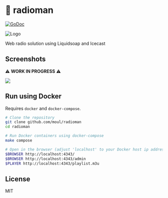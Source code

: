 # :musical_note: radioman

[![GoDoc](https://godoc.org/github.com/moul/radioman/radioman?status.svg)](https://godoc.org/github.com/moul/radioman/radioman)

![Logo](https://raw.githubusercontent.com/moul/radioman/master/radioman/web/static/radioman.png)

Web radio solution using Liquidsoap and Icecast

## Screenshots

:warning: **WORK IN PROGRESS** :warning:

![](https://raw.githubusercontent.com/moul/radioman/master/assets/screenshot-001.png)

## Run using Docker

Requires `docker` and `docker-compose`.

```bash
# Clone the repository
git clone github.com/moul/radioman
cd radioman

# Run Docker containers using docker-compose
make compose

# Open in the browser (adjust 'localhost' to your Docker host ip address if needed)
$BROWSER http://localhost:4343/
$BROWSER http://localhost:4343/admin
$PLAYER http://localhost:4343/playlist.m3u
```

## License
MIT
